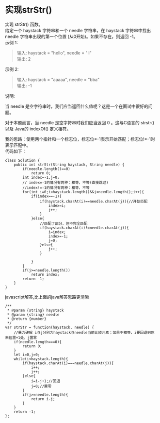 # 实现strStr()
实现 strStr() 函数。  
给定一个 haystack 字符串和一个 needle 字符串，在 haystack 字符串中找出 needle 字符串出现的第一个位置 (从0开始)。如果不存在，则返回  -1。  
示例 1:  
> 输入: haystack = "hello", needle = "ll"  
输出: 2  

示例 2: 
> 输入: haystack = "aaaaa", needle = "bba"  
输出: -1  

说明:

当 needle 是空字符串时，我们应当返回什么值呢？这是一个在面试中很好的问题。

对于本题而言，当 needle 是空字符串时我们应当返回 0 。这与C语言的 strstr() 以及 Java的 indexOf() 定义相符。  

我的思路：使用两个指针和一个标志位，标志位=-1表示开始匹配；标志位!=-1时表示匹配中。  
代码如下：
```
class Solution {
    public int strStr(String haystack, String needle) {
        if(needle.length()==0)
            return 0;
        int index=-1,j=0;
        // index=-1的情况有两种：相等，不等(直接跳过)
        //index!=-1的情况有两种：相等，不等
        for(int i=0;i<haystack.length()&&j<needle.length();i++){
            if(index==-1){
                if(haystack.charAt(i)==needle.charAt(j)){//开始匹配
                    index=i;
                    j++;
                }
            }else{
                //匹配了部分，但不完全匹配
                if(haystack.charAt(i)!=needle.charAt(j)){
                    i=index;
                    index=-1;
                    j=0;
                }else{
                    j++;
                }
                
            } 
        }
        if(j>=needle.length())
            return index;
        return -1;
    }
}
```
javascript解答,比上面的java解答思路更清晰
```
/**
 * @param {string} haystack
 * @param {string} needle
 * @return {number}
 */
var strStr = function(haystack, needle) {
    //暴力破解 i与j分别为haystack与needle当前比较元素；如果不相等，i要回退到原来位置+1处，j置零
    if(needle.length===0){
        return 0;
    }
    let i=0,j=0;
    while(i<haystack.length){
        if(haystack.charAt(i)===needle.charAt(j)){
            i++;
            j++;
        }else{
            i=i-j+1;//回退
            j=0;//置零
        }
        if(j>=needle.length){
            return i-j;
        }
    }
    return -1;
};
```
